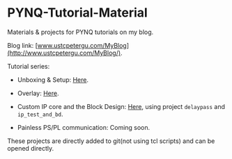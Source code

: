 # PYNQ-Tutorial-Material
Materials &amp; projects for PYNQ tutorials on my blog.

Blog link: [www.ustcpetergu.com/MyBlog](http://www.ustcpetergu.com/MyBlog/).

Tutorial series:

- Unboxing & Setup: [Here](https://www.ustcpetergu.com/MyBlog/tutorial/2020/02/03/pynq-unboxing.html).

- Overlay: [Here](https://www.ustcpetergu.com/MyBlog/tutorial/2020/02/06/pynq-2-overlay.html).

- Custom IP core and the Block Design: [Here](https://www.ustcpetergu.com/MyBlog/tutorial/2020/03/07/pynq-3-ip-bd.html), using project `delaypass` and `ip_test_and_bd`.

- Painless PS/PL communication: Coming soon. 

These projects are directly added to git(not using tcl scripts) and can be opened directly. 
